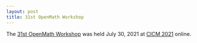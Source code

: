 ```yaml
---
layout: post
title: 31st OpenMath Workshop
---
```

The  [31st OpenMath Workshop](https://cicm-conference.org/2021/cicm.php?event=openmath)
was held July 30, 2021 at [CICM 2021](https://www.cicm-conference.org/2021) online.
